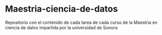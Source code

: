 # Maestria-ciencia-de-datos
Repositorio con el contenido de cada tarea de cada curso de la Maestria en ciencia de datos impartida por la universidad de Sonora
